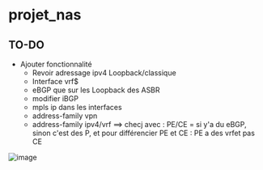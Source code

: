 # projet_nas

## TO-DO
- Ajouter fonctionnalité
    - Revoir adressage ipv4 Loopback/classique
    - Interface vrf$
    - eBGP que sur les Loopback des ASBR
    - modifier iBGP
    - mpls ip dans les interfaces
    - address-family vpn
    - address-family ipv4/vrf ==> checj avec : PE/CE = si y'a du eBGP, sinon c'est des P, et pour différencier PE et CE : PE a des vrfet pas CE
 


![image](https://github.com/user-attachments/assets/811c3436-3d74-4b45-89ba-5faec7ea9774)
